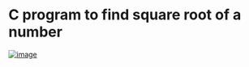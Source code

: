 # C program to find square root of a number
[![image](https://github.com/Mina-Karam/ITI-ES-4-Months/blob/Master/00-C-Programming/01-Codeforwin/00-Basic-C-programs/11-C-program-to-find-square-root-of-a-number/Execution.png)](https://www.linkedin.com/in/mina-karam/)

